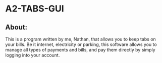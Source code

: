 # A2-TABS-GUI

## About:
This is a program written by me, Nathan, that allows you to keep tabs on your bills. Be it internet, electricity or parking, this software allows you to manage all types of payments and bills, and pay them directly by simply logging into your account.
